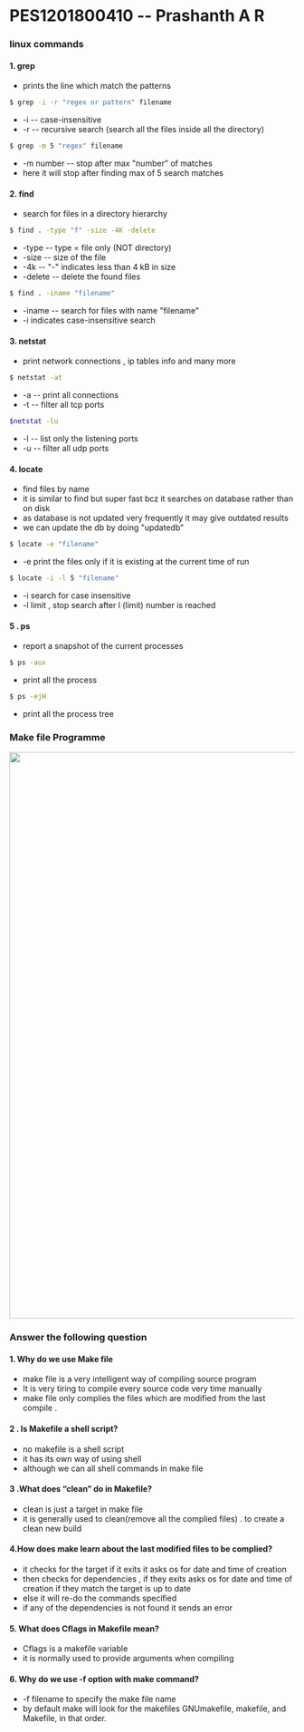 # PES1201800410 -- Prashanth A R 
### linux commands
#### 1. grep
- prints the line which match the patterns
```sh
$ grep -i -r "regex or pattern" filename
```
- -i  -- case-insensitive
- -r  -- recursive search (search all the files inside all the directory)

```sh
$ grep -m 5 "regex" filename
```
- -m number -- stop after max "number" of matches
- here it will stop after finding max of 5 search matches

#### 2. find
- search for files in a directory hierarchy

```sh
$ find . -type "f" -size -4K -delete
```
- -type -- type = file only (NOT directory)
- -size -- size of the file
- -4k --  "-"  indicates less than 4 kB in size
- -delete -- delete the found files

```sh
$ find . -iname "filename"
```
- -iname -- search for files with name "filename"
- -i indicates case-insensitive search

#### 3. netstat

- print network connections , ip tables info and many more

```sh
$ netstat -at
```
- -a -- print all connections
- -t -- filter all tcp ports  

```sh
$netstat -lu
```
- -l -- list only the listening ports
- -u -- filter all udp ports

#### 4. locate
- find files by name
- it is similar to find but super fast bcz it searches on database rather than on disk
- as database is not updated very frequently it may give outdated results
- we can update the db by doing "updatedb"

```sh
$ locate -e "filename"
```
- -e print the files only if it is existing at the current time of run

```sh
$ locate -i -l 5 "filename"
```
- -i search for case insensitive
- -l limit , stop search after l (limit) number is reached

#### 5 . ps
- report a snapshot of the current processes

```sh
$ ps -aux
```
- print all the process  

```sh
$ ps -ejH
```
- print all the process tree

### Make file Programme
<img src="https://github.com/prashanthar2000/cryptography_lab/raw/master/oslab1.png" width=1000 >

### Answer the following question

#### 1. Why do we use Make file
-  make file is a very intelligent way of compiling source program
-  It is very tiring to compile every source code very time manually
- make file only complies the files which are modified from the last compile .


#### 2 . Is Makefile a shell script?
- no makefile is a shell script
- it has its own way of using shell
- although we can all shell commands in make file

#### 3 .What does “clean” do in Makefile?
- clean is just a target in  make file
- it is generally used to clean(remove all the complied files) . to create a clean new build

#### 4.How does make learn about the last modified files to be complied?

- it checks for the target if it exits it asks os for date and time of creation
- then checks for dependencies , if they exits asks os for date and time of creation if they match the target is up to date
- else it will re-do the commands specified
- if any of the dependencies is not found it sends an error

#### 5. What does Cflags in Makefile mean?
- Cflags is a makefile variable
- it is normally used to provide arguments when compiling

#### 6.  Why do we use -f option with make command?
- -f filename to specify the make file name
- by default make will look for the makefiles GNUmakefile, makefile, and Makefile, in that order.
